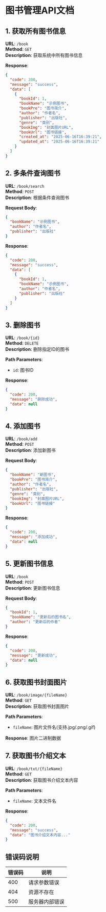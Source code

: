 # 图书管理API文档

## 1. 获取所有图书信息

**URL**: `/book`  
**Method**: `GET`  
**Description**: 获取系统中所有图书信息

**Response**:
```json
{
  "code": 200,
  "message": "success",
  "data": [
    {
      "bookId": 1,
      "bookName": "示例图书",
      "bookPre": "图书简介",
      "author": "作者名",
      "publisher": "出版社",
      "genre": "类别",
      "bookImg": "封面图片URL",
      "bookUrl": "图书链接",
      "created_at": "2025-06-16T16:39:21",
      "updated_at": "2025-06-16T16:39:21"
    }
  ]
}
```

## 2. 多条件查询图书

**URL**: `/book/search`  
**Method**: `POST`  
**Description**: 根据条件查询图书

**Request Body**:
```json
{
  "bookName": "示例图书",
  "author": "作者名",
  "publisher": "出版社"
}
```

**Response**:
```json
{
  "code": 200,
  "message": "success",
  "data": [
    {
      "bookId": 1,
      "bookName": "示例图书",
      "author": "作者名",
      "publisher": "出版社"
    }
  ]
}
```

## 3. 删除图书

**URL**: `/book/{id}`  
**Method**: `DELETE`  
**Description**: 删除指定ID的图书

**Path Parameters**:
- `id`: 图书ID

**Response**:
```json
{
  "code": 200,
  "message": "删除成功",
  "data": null
}
```

## 4. 添加图书

**URL**: `/book/add`  
**Method**: `POST`  
**Description**: 添加新图书

**Request Body**:
```json
{
  "bookName": "新图书",
  "bookPre": "图书简介",
  "author": "作者名",
  "publisher": "出版社",
  "genre": "类别",
  "bookImg": "封面图片URL",
  "bookUrl": "图书链接"
}
```

**Response**:
```json
{
  "code": 200,
  "message": "添加成功",
  "data": null
}
```

## 5. 更新图书信息

**URL**: `/book`  
**Method**: `POST`  
**Description**: 更新图书信息

**Request Body**:
```json
{
  "bookId": 1,
  "bookName": "更新后的图书名",
  "author": "更新后的作者"
}
```

**Response**:
```json
{
  "code": 200,
  "message": "更新成功",
  "data": null
}
```

## 6. 获取图书封面图片

**URL**: `/book/image/{fileName}`  
**Method**: `GET`  
**Description**: 获取图书封面图片

**Path Parameters**:
- `fileName`: 图片文件名(支持.jpg/.png/.gif)

**Response**: 图片二进制数据

## 7. 获取图书介绍文本

**URL**: `/book/txt/{fileName}`  
**Method**: `GET`  
**Description**: 获取图书介绍文本内容

**Path Parameters**:
- `fileName`: 文本文件名

**Response**:
```json
{
  "code": 200,
  "message": "success",
  "data": "图书介绍文本内容..."
}
```

## 错误码说明

| 错误码 | 说明      |
|-----|---------|
| 400 | 请求参数错误  |
| 404 | 资源不存在   |
| 500 | 服务器内部错误 |